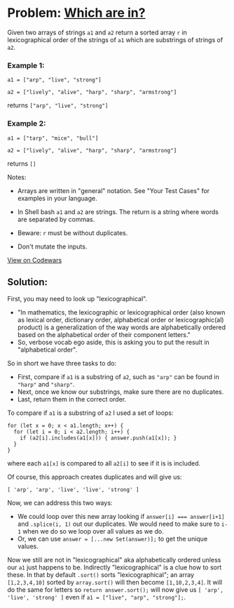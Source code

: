# Problem: [Which are in?](https://www.codewars.com/kata/550554fd08b86f84fe000a58)

Given two arrays of strings ```a1``` and ```a2``` return a sorted array ```r``` in lexicographical order of the strings of ```a1``` which are substrings of strings of ```a2```.

### Example 1:
```
a1 = ["arp", "live", "strong"]

a2 = ["lively", "alive", "harp", "sharp", "armstrong"]
```
returns ```["arp", "live", "strong"]```

### Example 2:
```
a1 = ["tarp", "mice", "bull"]

a2 = ["lively", "alive", "harp", "sharp", "armstrong"]
```
returns ```[]```

Notes:
* Arrays are written in "general" notation. See "Your Test Cases" for examples in your language.
* In Shell bash ```a1``` and ```a2``` are strings. The return is a string where words are separated by commas.

* Beware: ```r``` must be without duplicates.
* Don't mutate the inputs.

[View on Codewars](https://www.codewars.com/kata/550554fd08b86f84fe000a58)

## Solution:

First, you may need to look up "lexicographical".
* "In mathematics, the lexicographic or lexicographical order (also known as lexical order, dictionary order, alphabetical order or lexicographic(al) product) is a generalization of the way words are alphabetically ordered based on the alphabetical order of their component letters."
* So, verbose vocab ego aside, this is asking you to put the result in "alphabetical order".

So in short we have three tasks to do:
* First, compare if ```a1``` is a substring of ```a2```, such as ```"arp"``` can be found in ```"harp"``` and ```"sharp"```.
* Next, once we know our substrings, make sure there are no duplicates.
* Last, return them in the correct order.  

To compare if ```a1``` is a substring of ```a2``` I used a set of loops:
```
for (let x = 0; x < a1.length; x++) {
  for (let i = 0; i < a2.length; i++) {
    if (a2[i].includes(a1[x])) { answer.push(a1[x]); }
  }
}
```
where each ```a1[x]``` is compared to all ```a2[i]``` to see if it is is included.

Of course, this approach creates duplicates and will give us:
```
[ 'arp', 'arp', 'live', 'live', 'strong' ]
```
Now, we can address this two ways:
* We could loop over this new array looking if ```answer[i] === answer[i+1]``` and ```.splice(i, 1)``` out our duplicates. We would need to make sure to ```i-1``` when we do so we loop over all values as we do.
* Or, we can use ```answer = [...new Set(answer)];``` to get the unique values.

Now we still are not in "lexicographical" aka alphabetically ordered unless our ```a1``` just happens to be. Indirectly "lexicographical" is a clue how to sort these. In that by default ```.sort()``` sorts "lexicographical"; an array ```[1,2,3,4,10]``` sorted by ```array.sort()``` will then become ```[1,10,2,3,4]```. It will do the same for letters so ```return answer.sort();``` will now give us ```[ 'arp', 'live', 'strong' ]``` even if ```a1 = ["live", "arp", "strong"];```.
